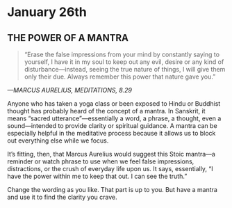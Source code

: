 # January 26th
## THE POWER OF A MANTRA

> “Erase the false impressions from your mind by constantly saying to yourself, I have it in my soul to keep out any evil, desire or any kind of disturbance—instead, seeing the true nature of things, I will give them only their due. Always remember this power that nature gave you.”

*—MARCUS AURELIUS, MEDITATIONS, 8.29*

Anyone who has taken a yoga class or been exposed to Hindu or Buddhist thought has probably heard of the concept of a mantra. In Sanskrit, it means “sacred utterance”—essentially a word, a phrase, a thought, even a sound—intended to provide clarity or spiritual guidance. A mantra can be especially helpful in the meditative process because it allows us to block out everything else while we focus.

It’s fitting, then, that Marcus Aurelius would suggest this Stoic mantra—a reminder or watch phrase to use when we feel false impressions, distractions, or the crush of everyday life upon us. It says, essentially, “I have the power within me to keep that out. I can see the truth.”

Change the wording as you like. That part is up to you. But have a mantra and use it to find the clarity you crave.

